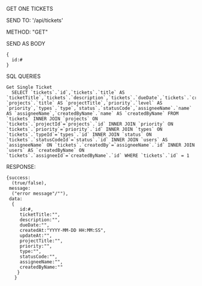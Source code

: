 GET ONE TICKETS

  SEND TO:
    '/api/tickets'
    
  METHOD:
    "GET"
    
  SEND AS BODY
  
    {
      id:#
    }
  
  
  SQL QUERIES
  
    Get Single Ticket
      SELECT `tickets`.`id`,`tickets`.`title` AS `ticketTitle`,`tickets`.`description`,`tickets`.`dueDate`,`tickets`.`createdAt`,`tickets`.`updateAt`, `projects`.`title` AS `projectTitle`,`priority`.`level` AS `priority`,`types`.`type`,`status`.`statusCode`,`assigneeName`.`name` AS `assigneeName`,`createdByName`.`name` AS `createdByName` FROM `tickets` INNER JOIN `projects` ON `tickets`.`projectId`=`projects`.`id` INNER JOIN `priority` ON `tickets`.`priority`=`priority`.`id` INNER JOIN `types` ON `tickets`.`typeId`=`types`.`id` INNER JOIN `status` ON `tickets`.`statusCodeId`=`status`.`id` INNER JOIN `users` AS `assigneeName` ON `tickets`.`createdBy`=`assigneeName`.`id` INNER JOIN `users` AS `createdByName` ON `tickets`.`assigneeId`=`createdByName`.`id` WHERE `tickets`.`id` = 1


    
  RESPONSE:
  
    {success: 
      (true/false), 
     message: 
      ("error message"/""), 
     data:
      {
         id:#, 
         ticketTitle:"",
         description:"",
         dueDate:"",
         createdAt:"YYYY-MM-DD HH:MM:SS",
         updateAt:"",
         projectTitle:"",
         priority:"",
         type:"",
         statusCode:"",
         assigneeName:"",
         createdByName:""
        } 
       }
